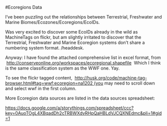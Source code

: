 #Ecoregions Data

I’ve been puzzling out the relationships between Terrestrial, Freshwater and Marine Biomes/Ecozones/Ecoregions/EcoIDs.

Was very excited to discover some EcoIDs already in the wild as MachineTags on flickr, but am slightly irritated to discover that the Terrestrial, Freshwater and Marine Ecoregion systems don’t share a numbering system format. /headdesk.

Anyway: I have found the attached comprehensive list in excel format, from  http://conserveonline.org/workspaces/ecoregional.shapefile  Which I think is the same classification system as the WWF one.
Yay.

To see the flickr tagged content,  http://husk.org/code/machine-tag-browser.html#tag=wwf:ecoregion=na1202 (you may need to scroll down and select wwf in the first column.

More Ecoregion data sources are listed in the data sources spreadsheet:

https://docs.google.com/a/storythings.com/spreadsheet/ccc?key=0AuoTOgL4XBqadDh2cTRBWXdvRHpQaHBLdVJCQXNEdmc&pli=1#gid=1